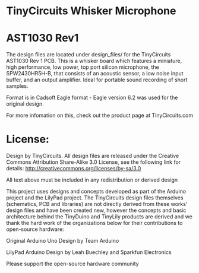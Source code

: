 # TinyCircuits Whisker Microphone
# AST1030 Rev1

The design files are located under design_files/ for the TinyCircuits AST1030 Rev 1 PCB. This is a whisker board which features a  miniature, high performance, low power, top port silicon microphone, the SPW2430HR5H-B, that consists of an acoustic sensor, a low noise input buffer, and an output amplifier.  Ideal for portable sound recording of short samples.

Format is in Cadsoft Eagle format - Eagle version 6.2 was used for the original design.

For more infomation on this, check out the product page at TinyCircuits.com



# License:

Design by TinyCircuits.
All design files are released under the Creative Commons Attribution Share-Alike 3.0 License, see the following link for details: http://creativecommons.org/licenses/by-sa/3.0

All text above must be included in any redistribution or derived design

This project uses designs and concepts developed as part of the Arduino project and the LilyPad project.  The TinyCircuits design files themselves (schematics, PCB and libraries) are not directly derived from these works' design files and have been created new, however the concepts and basic architecture behind the TinyDuino and TinyLily products are derived and we thank the hard work of the organizations below for their contributions to open-source hardware:
  
Original Arduino Uno Design by Team Arduino

LilyPad Arduino Design by Leah Buechley and Sparkfun Electronics

Please support the open-source hardware community 
